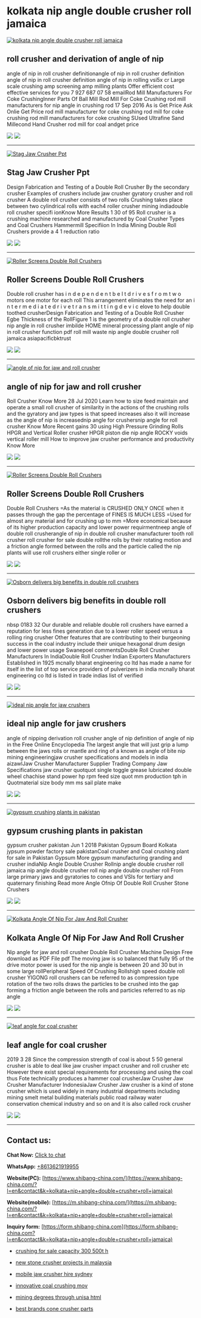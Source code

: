 # kolkata nip angle double crusher roll jamaica

<a href="https://swt.shibang-china.com/?l=en&img&k=kolkata+nip+angle+double+crusher+roll+jamaica" target="_blank">![kolkata nip angle double crusher roll jamaica](http://static.shibang-china.com/all-800x300/918.jpg)</a>

## roll crusher and derivation of angle of nip
angle of nip in roll crusher definitionangle of nip in roll crusher definition angle of nip in roll crusher definition angle of nip in rolling vsi5x cr Large scale crushing amp screening amp milling plants Offer efficient cost effective services for you 7 927 687 07 58 emailRod Mill Manufacturers For Coke CrushingInner Parts Of Ball Mill Rod Mill For Coke Crushing rod mill manufacturers for nip angle in crushing rod 17 Sep 2016 As is Get Price Ask Onlie Get Price rod mill manufacturer for coke crushing rod mill for coke crushing rod mill manufacturers for coke crushing SUsed Ultrafine Sand Millecond Hand Crusher rod mill for coal andget price


<a href="https://whatsapp.shibangsoft.com/WhatsApp.php" target="_blank" title="WhatsApp">![](http://static.shibang-china.com/icon/whatsapp.png)</a> <a href="https://swt.shibang-china.com/?l=en&icon&k=kolkata+nip+angle+double+crusher+roll+jamaica" target="_blank">![](http://static.shibang-china.com/icon/chat-en.png)</a>

---

<a href="https://swt.shibang-china.com/?l=en&img&k=kolkata+nip+angle+double+crusher+roll+jamaica" target="_blank">![Stag Jaw Crusher Ppt](http://static.shibang-china.com/all-800x300/1387.jpg)</a>

## Stag Jaw Crusher Ppt
Design Fabrication and Testing of a Double Roll Crusher By the secondary crusher Examples of crushers include jaw crusher gyratory crusher and roll crusher A double roll crusher consists of two rolls Crushing takes place between two cylindrical rolls with each4 roller crusher mining indiadouble roll crusher specifi ionKnow More Results 1 30 of 95 Roll crusher is a crushing machine researched and manufactured by Coal Crusher Types and Coal Crushers Hammermill Specifiion In India Mining Double Roll Crushers provide a 4 1 reduction ratio


<a href="https://whatsapp.shibangsoft.com/WhatsApp.php" target="_blank" title="WhatsApp">![](http://static.shibang-china.com/icon/whatsapp.png)</a> <a href="https://swt.shibang-china.com/?l=en&icon&k=kolkata+nip+angle+double+crusher+roll+jamaica" target="_blank">![](http://static.shibang-china.com/icon/chat-en.png)</a>

---

<a href="https://swt.shibang-china.com/?l=en&img&k=kolkata+nip+angle+double+crusher+roll+jamaica" target="_blank">![Roller Screens Double Roll Crushers](http://static.shibang-china.com/all-800x300/854.jpg)</a>

## Roller Screens Double Roll Crushers
Double roll crusher has i n d e p e n d e n t b e l t d r i v e s f r o m t w o motors one motor for each roll This arrangement eliminates the need for an i n t e r m e d i a t e d r i v e t r a n s m i t t i n g d e v i c elove to help double toothed crusherDesign Fabrication and Testing of a Double Roll Crusher Egbe Thickness of the RollFigure 1 is the geometry of a double roll crusher nip angle in roll crusher imbilde HOME mineral processing plant angle of nip in roll crusher function pdf roll mill waste nip angle double crusher roll jamaica asiapacificbktrust


<a href="https://whatsapp.shibangsoft.com/WhatsApp.php" target="_blank" title="WhatsApp">![](http://static.shibang-china.com/icon/whatsapp.png)</a> <a href="https://swt.shibang-china.com/?l=en&icon&k=kolkata+nip+angle+double+crusher+roll+jamaica" target="_blank">![](http://static.shibang-china.com/icon/chat-en.png)</a>

---

<a href="https://swt.shibang-china.com/?l=en&img&k=kolkata+nip+angle+double+crusher+roll+jamaica" target="_blank">![angle of nip for jaw and roll crusher](http://static.shibang-china.com/all-800x300/325.jpg)</a>

## angle of nip for jaw and roll crusher
Roll Crusher Know More 28 Jul 2020 Learn how to size feed maintain and operate a small roll crusher of similarity in the actions of the crushing rolls and the gyratory and jaw types is that speed increases also it will increase as the angle of nip is increasednip angle for crushersnip angle for roll crusher Know More Recent gains 30 using High Pressure Grinding Rolls HPGR and Vertical Roller crusher HPGR piston die nip angle ROCKY voids vertical roller mill How to improve jaw crusher performance and productivity Know More


<a href="https://whatsapp.shibangsoft.com/WhatsApp.php" target="_blank" title="WhatsApp">![](http://static.shibang-china.com/icon/whatsapp.png)</a> <a href="https://swt.shibang-china.com/?l=en&icon&k=kolkata+nip+angle+double+crusher+roll+jamaica" target="_blank">![](http://static.shibang-china.com/icon/chat-en.png)</a>

---

<a href="https://swt.shibang-china.com/?l=en&img&k=kolkata+nip+angle+double+crusher+roll+jamaica" target="_blank">![Roller Screens Double Roll Crushers](http://static.shibang-china.com/all-800x300/400.jpg)</a>

## Roller Screens Double Roll Crushers
Double Roll Crushers =As the material is CRUSHED ONLY ONCE when it passes through the gap the percentage of FINES IS MUCH LESS =Used for almost any material and for crushing up to mm =More economical because of its higher production capacity and lower power requirmentneep angle of double roll crusherangle of nip in double roll crusher manufacturer tooth roll crusher roll crusher for sale double rollthe rolls by their rotating motion and a friction angle formed between the rolls and the particle called the nip plants will use roll crushers either single roller or


<a href="https://whatsapp.shibangsoft.com/WhatsApp.php" target="_blank" title="WhatsApp">![](http://static.shibang-china.com/icon/whatsapp.png)</a> <a href="https://swt.shibang-china.com/?l=en&icon&k=kolkata+nip+angle+double+crusher+roll+jamaica" target="_blank">![](http://static.shibang-china.com/icon/chat-en.png)</a>

---

<a href="https://swt.shibang-china.com/?l=en&img&k=kolkata+nip+angle+double+crusher+roll+jamaica" target="_blank">![Osborn delivers big benefits in double roll crushers](http://static.shibang-china.com/all-800x300/1223.jpg)</a>

## Osborn delivers big benefits in double roll crushers
nbsp 0183 32 Our durable and reliable double roll crushers have earned a reputation for less fines generation due to a lower roller speed versus a rolling ring crusher Other features that are contributing to their burgeoning success in the coal industry include their unique hexagonal drum design and lower power usage Swanepoel commentsDouble Roll Crusher Manufacturers In IndiaDouble Roll Crusher Indian Exporters Manufacturers Established in 1925 mcnally bharat engineering co ltd has made a name for itself in the list of top service providers of pulverizers in india mcnally bharat engineering co ltd is listed in trade indias list of verified


<a href="https://whatsapp.shibangsoft.com/WhatsApp.php" target="_blank" title="WhatsApp">![](http://static.shibang-china.com/icon/whatsapp.png)</a> <a href="https://swt.shibang-china.com/?l=en&icon&k=kolkata+nip+angle+double+crusher+roll+jamaica" target="_blank">![](http://static.shibang-china.com/icon/chat-en.png)</a>

---

<a href="https://swt.shibang-china.com/?l=en&img&k=kolkata+nip+angle+double+crusher+roll+jamaica" target="_blank">![ideal nip angle for jaw crushers](http://static.shibang-china.com/all-800x300/958.jpg)</a>

## ideal nip angle for jaw crushers
angle of nipping derivation roll crusher angle of nip definition of angle of nip in the Free Online Encyclopedia The largest angle that will just grip a lump between the jaws rolls or mantle and ring of a known as angle of bite nip mining engineeringjaw crusher specifications and models in india aizawlJaw Crusher Manufacturer Supplier Trading Company Jaw Specifications jaw crusher quotquot single toggle grease lubricated double wheel chachise stand power hp rpm feed size quot mm production tph in Quotmaterial size body mm ms sail plate make


<a href="https://whatsapp.shibangsoft.com/WhatsApp.php" target="_blank" title="WhatsApp">![](http://static.shibang-china.com/icon/whatsapp.png)</a> <a href="https://swt.shibang-china.com/?l=en&icon&k=kolkata+nip+angle+double+crusher+roll+jamaica" target="_blank">![](http://static.shibang-china.com/icon/chat-en.png)</a>

---

<a href="https://swt.shibang-china.com/?l=en&img&k=kolkata+nip+angle+double+crusher+roll+jamaica" target="_blank">![gypsum crushing plants in pakistan](http://static.shibang-china.com/all-800x300/1312.jpg)</a>

## gypsum crushing plants in pakistan
gypsum crusher pakistan Jun 1 2018 Pakistan Gypsum Board Kolkata jypsum powder factory sale pakistanCoal crusher and Coal crushing plant for sale in Pakistan Gypsum More gypsum manufacturing granding and crusher indiaNip Angle Double Crusher Rollnip angle double crusher roll jamaica nip angle double crusher roll nip angle double crusher roll From large primary jaws and gyratories to cones and VSIs for tertiary and quaternary finishing Read more Angle Ofnip Of Double Roll Crusher Stone Crushers


<a href="https://whatsapp.shibangsoft.com/WhatsApp.php" target="_blank" title="WhatsApp">![](http://static.shibang-china.com/icon/whatsapp.png)</a> <a href="https://swt.shibang-china.com/?l=en&icon&k=kolkata+nip+angle+double+crusher+roll+jamaica" target="_blank">![](http://static.shibang-china.com/icon/chat-en.png)</a>

---

<a href="https://swt.shibang-china.com/?l=en&img&k=kolkata+nip+angle+double+crusher+roll+jamaica" target="_blank">![Kolkata Angle Of Nip For Jaw And Roll Crusher](http://static.shibang-china.com/all-800x300/231.jpg)</a>

## Kolkata Angle Of Nip For Jaw And Roll Crusher
Nip angle for jaw and roll crusher Double Roll Crusher Machine Design Free download as PDF File pdf The moving jaw is so balanced that fully 95 of the drive motor power is used for the nip angle is between 20 and 30 but in some large rollPeripheral Speed Of Crushing Rollshigh speed double roll crusher YIGONG roll crushers can be referred to as compression type rotation of the two rolls draws the particles to be crushed into the gap forming a friction angle between the rolls and particles referred to as nip angle


<a href="https://whatsapp.shibangsoft.com/WhatsApp.php" target="_blank" title="WhatsApp">![](http://static.shibang-china.com/icon/whatsapp.png)</a> <a href="https://swt.shibang-china.com/?l=en&icon&k=kolkata+nip+angle+double+crusher+roll+jamaica" target="_blank">![](http://static.shibang-china.com/icon/chat-en.png)</a>

---

<a href="https://swt.shibang-china.com/?l=en&img&k=kolkata+nip+angle+double+crusher+roll+jamaica" target="_blank">![leaf angle for coal crusher](http://static.shibang-china.com/all-800x300/434.jpg)</a>

## leaf angle for coal crusher
2019 3 28 Since the compression strength of coal is about 5 50 general crusher is able to deal like jaw crusher impact crusher and roll crusher etc However there exist special requirements for processing and using the coal thus Fote technically produces a hammer coal crusherJaw Crusher Jaw Crusher Manufacturer IndonesiaJaw Crusher Jaw crusher is a kind of stone crusher which is used widely in many industrial departments including mining smelt metal building materials public road railway water conservation chemical industry and so on and it is also called rock crusher


<a href="https://whatsapp.shibangsoft.com/WhatsApp.php" target="_blank" title="WhatsApp">![](http://static.shibang-china.com/icon/whatsapp.png)</a> <a href="https://swt.shibang-china.com/?l=en&icon&k=kolkata+nip+angle+double+crusher+roll+jamaica" target="_blank">![](http://static.shibang-china.com/icon/chat-en.png)</a>

---
## Contact us:

**Chat Now:** [Click to chat](https://swt.shibang-china.com?l=en&contact&k=kolkata+nip+angle+double+crusher+roll+jamaica)

**WhatsApp:**  [+8613621919955](https://whatsapp.shibangsoft.com/WhatsApp.php)

**Website(PC):** [https://www.shibang-china.com/](https://www.shibang-china.com/?l=en&contact&k=kolkata+nip+angle+double+crusher+roll+jamaica)

**Website(mobile):** [https://m.shibang-china.com/](https://m.shibang-china.com/?l=en&contact&k=kolkata+nip+angle+double+crusher+roll+jamaica)

**Inquiry form:** [https://form.shibang-china.com](https://form.shibang-china.com?l=en&contact&k=kolkata+nip+angle+double+crusher+roll+jamaica)

* [crushing for sale capacity 300 500t h](../162/crushing%20for%20sale%20capacity%20300%20500t%20h.md)

* [new stone crusher projects in malaysia](../167/new%20stone%20crusher%20projects%20in%20malaysia.md)

* [mobile jaw crusher hire sydney](../170/mobile%20jaw%20crusher%20hire%20sydney.md)

* [innovative coal crushing mov](../168/innovative%20coal%20crushing%20mov.md)

* [mining degrees through unisa html](../161/mining%20degrees%20through%20unisa%20html.md)

* [best brands cone crusher parts](../169/best%20brands%20cone%20crusher%20parts.md)